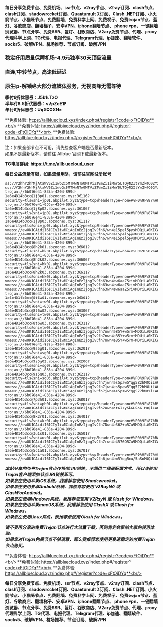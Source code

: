 **每日分享免费节点、免费机场、ssr节点、v2ray节点、v2ray订阅、clash节点、clash订阅、shadowrocket订阅、Quantumult X订阅、Clash .NET订阅、小火箭节点、小猫咪节点、免费翻墙、免费科学上网、免费梯子、免费trojan节点、蓝灯、谷歌商店、翻墙梯子、安卓VPN、iphone翻墙节点、iphone vpn、一键翻墙浏览器、节点分享、免费SSR、蓝灯、谷歌商店、V2ary免费节点、代理、proxy代理科学上网、TG代理、电报代理、Telegram代理、ip加速、翻墙软件、socks5、破解VPN、机场推荐、节点订阅、破解VPN**

### 稳定好用质量保障机场-4.9元独享30天顶级流量
### 直连/中转节点，高速低延迟
### 原生ip-解锁绝大部分流媒体服务，无视高峰无需等待

**季付9折优惠券：J5b1uTzO**<br/>
**半年付8.5折优惠券：vVpZcE1P**<br/>
**年付8折优惠券：UqXQGXNz**<br/>

**免费体验: https://allbluecloud.xyz/index.php#/register?code=xFtOiDYq**<br/>
**免费体验: https://allbluecloud.xyz/index.php#/register?code=xFtOiDYq**<br/>
**免费体验: https://allbluecloud.xyz/index.php#/register?code=xFtOiDYq**<br/>

注：如果全部节点不可用，请先检查客户端是否最新版本。<br/>
如果不是最新版本，请前往 Allblue 官网下载最新版本。

**TG电报群组: https://t.me/allbluecloud_user**

**每日公益流量有限，如果流量用尽，请前往官网注册账号**

```
ss://Y2hhY2hhMjAtaWV0Zi1wb2x5MTMwNTo0MTViZTVmZi1iMmY5LTQyN2ItYmZkOC02YzgzM2EwZTVkZWU=@1.1.1.1:53#%E5%AE%98%E6%96%B9%E7%BD%91%E7%AB%99%EF%BC%9Aallbluecloud.xyz
ss://Y2hhY2hhMjAtaWV0Zi1wb2x5MTMwNTo0MTViZTVmZi1iMmY5LTQyN2ItYmZkOC02YzgzM2EwZTVkZWU=@1.1.1.1:53#%E5%A4%87%E7%94%A8%E5%9F%9F%E5%90%8D%EF%BC%9Awww.abcloud365.xyz
trojan://6b076e41-835a-4204-899d-1a6e4814b3cc@1j8p01.abzoones.xyz:36116?security=tls&sni=jp01.abpilot.xyz&type=tcp&headerType=none#%F0%9F%87%AF%F0%9F%87%B5%E6%97%A5%E6%9C%AC01
trojan://6b076e41-835a-4204-899d-1a6e4814b3cc@1j8p02.abzoones.xyz:36106?security=tls&sni=jp02.abpilot.xyz&type=tcp&headerType=none#%F0%9F%87%AF%F0%9F%87%B5%E6%97%A5%E6%9C%AC02
trojan://6b076e41-835a-4204-899d-1a6e4814b3cc@1j8p03.abzoones.xyz:36111?security=tls&sni=jp03.abpilot.xyz&type=tcp&headerType=none#%F0%9F%87%AF%F0%9F%87%B5%E6%97%A5%E6%9C%AC03
vmess://ew0KICAidiI6ICIyIiwNCiAgInBzIjogIvCfh6/wn4e15pel5pysMDQiLA0KICAiYWRkIjogIjFqOHAwNC5hYnpvb25lcy54eXoiLA0KICAicG9ydCI6ICIzNjExNiIsDQogICJpZCI6ICI2YjA3NmU0MS04MzVhLTQyMDQtODk5ZC0xYTZlNDgxNGIzY2MiLA0KICAiYWlkIjogIjAiLA0KICAic2N5IjogImF1dG8iLA0KICAibmV0IjogInRjcCIsDQogICJ0eXBlIjogIm5vbmUiLA0KICAiaG9zdCI6ICIiLA0KICAicGF0aCI6ICIiLA0KICAidGxzIjogInRscyIsDQogICJzbmkiOiAianAwNC5hYnBpbG90Lnh5eiIsDQogICJhbHBuIjogIiINCn0=
vmess://ew0KICAidiI6ICIyIiwNCiAgInBzIjogIvCfh6/wn4e15pel5pysMDUiLA0KICAiYWRkIjogIjFqOHAwNS5hYnpvb25lcy54eXoiLA0KICAicG9ydCI6ICIzNjEwNiIsDQogICJpZCI6ICI2YjA3NmU0MS04MzVhLTQyMDQtODk5ZC0xYTZlNDgxNGIzY2MiLA0KICAiYWlkIjogIjAiLA0KICAic2N5IjogImF1dG8iLA0KICAibmV0IjogInRjcCIsDQogICJ0eXBlIjogIm5vbmUiLA0KICAiaG9zdCI6ICIiLA0KICAicGF0aCI6ICIiLA0KICAidGxzIjogInRscyIsDQogICJzbmkiOiAianAwNS5hYnBpbG90Lnh5eiIsDQogICJhbHBuIjogIiINCn0=
vmess://ew0KICAidiI6ICIyIiwNCiAgInBzIjogIvCfh6/wn4e15pel5pysMDYiLA0KICAiYWRkIjogIjFqOHAwNi5hYnpvb25lcy54eXoiLA0KICAicG9ydCI6ICIzNjExMSIsDQogICJpZCI6ICI2YjA3NmU0MS04MzVhLTQyMDQtODk5ZC0xYTZlNDgxNGIzY2MiLA0KICAiYWlkIjogIjAiLA0KICAic2N5IjogImF1dG8iLA0KICAibmV0IjogInRjcCIsDQogICJ0eXBlIjogIm5vbmUiLA0KICAiaG9zdCI6ICIiLA0KICAicGF0aCI6ICIiLA0KICAidGxzIjogInRscyIsDQogICJzbmkiOiAianAwNi5hYnBpbG90Lnh5eiIsDQogICJhbHBuIjogIiINCn0=
trojan://6b076e41-835a-4204-899d-1a6e4814b3cc@8h2k01.abzoones.xyz:36601?security=tls&sni=hk01.abpilot.xyz&type=tcp&headerType=none#%F0%9F%87%AD%F0%9F%87%B0%E9%A6%99%E6%B8%AF01
trojan://6b076e41-835a-4204-899d-1a6e4814b3cc@8h2k02.abzoones.xyz:36606?security=tls&sni=hk02.abpilot.xyz&type=tcp&headerType=none#%F0%9F%87%AD%F0%9F%87%B0%E9%A6%99%E6%B8%AF02
trojan://6b076e41-835a-4204-899d-1a6e4814b3cc@8h2k03.abzoones.xyz:36611?security=tls&sni=hk03.abpilot.xyz&type=tcp&headerType=none#%F0%9F%87%AD%F0%9F%87%B0%E9%A6%99%E6%B8%AF03
vmess://ew0KICAidiI6ICIyIiwNCiAgInBzIjogIvCfh63wn4ew6aaZ5rivMDQiLA0KICAiYWRkIjogIjhoMmswNC5hYnpvb25lcy54eXoiLA0KICAicG9ydCI6ICIzNjYwMSIsDQogICJpZCI6ICI2YjA3NmU0MS04MzVhLTQyMDQtODk5ZC0xYTZlNDgxNGIzY2MiLA0KICAiYWlkIjogIjAiLA0KICAic2N5IjogImF1dG8iLA0KICAibmV0IjogInRjcCIsDQogICJ0eXBlIjogIm5vbmUiLA0KICAiaG9zdCI6ICIiLA0KICAicGF0aCI6ICIiLA0KICAidGxzIjogInRscyIsDQogICJzbmkiOiAiaGswNC5hYnBpbG90Lnh5eiIsDQogICJhbHBuIjogIiINCn0=
vmess://ew0KICAidiI6ICIyIiwNCiAgInBzIjogIvCfh63wn4ew6aaZ5rivMDUiLA0KICAiYWRkIjogIjhoMmswNS5hYnpvb25lcy54eXoiLA0KICAicG9ydCI6ICIzNjYwNiIsDQogICJpZCI6ICI2YjA3NmU0MS04MzVhLTQyMDQtODk5ZC0xYTZlNDgxNGIzY2MiLA0KICAiYWlkIjogIjAiLA0KICAic2N5IjogImF1dG8iLA0KICAibmV0IjogInRjcCIsDQogICJ0eXBlIjogIm5vbmUiLA0KICAiaG9zdCI6ICIiLA0KICAicGF0aCI6ICIiLA0KICAidGxzIjogInRscyIsDQogICJzbmkiOiAiaGswNS5hYnBpbG90Lnh5eiIsDQogICJhbHBuIjogIiINCn0=
vmess://ew0KICAidiI6ICIyIiwNCiAgInBzIjogIvCfh63wn4ew6aaZ5rivMDYiLA0KICAiYWRkIjogIjhoMmswNi5hYnpvb25lcy54eXoiLA0KICAicG9ydCI6ICIzNjYxMSIsDQogICJpZCI6ICI2YjA3NmU0MS04MzVhLTQyMDQtODk5ZC0xYTZlNDgxNGIzY2MiLA0KICAiYWlkIjogIjAiLA0KICAic2N5IjogImF1dG8iLA0KICAibmV0IjogInRjcCIsDQogICJ0eXBlIjogIm5vbmUiLA0KICAiaG9zdCI6ICIiLA0KICAicGF0aCI6ICIiLA0KICAidGxzIjogInRscyIsDQogICJzbmkiOiAiaGswNi5hYnBpbG90Lnh5eiIsDQogICJhbHBuIjogIiINCn0=
trojan://6b076e41-835a-4204-899d-1a6e4814b3cc@8t6w01.abzoones.xyz:36301?security=tls&sni=tw01.abpilot.xyz&type=tcp&headerType=none#%F0%9F%87%B9%F0%9F%87%BC%E5%8F%B0%E6%B9%BE01
trojan://6b076e41-835a-4204-899d-1a6e4814b3cc@8t6w02.abzoones.xyz:36306?security=tls&sni=tw02.abpilot.xyz&type=tcp&headerType=none#%F0%9F%87%B9%F0%9F%87%BC%E5%8F%B0%E6%B9%BE02
trojan://6b076e41-835a-4204-899d-1a6e4814b3cc@8t6w03.abzoones.xyz:36311?security=tls&sni=tw03.abpilot.xyz&type=tcp&headerType=none#%F0%9F%87%B9%F0%9F%87%BC%E5%8F%B0%E6%B9%BE03
vmess://ew0KICAidiI6ICIyIiwNCiAgInBzIjogIvCfh7nwn4e85Y+w5rm+MDQiLA0KICAiYWRkIjogIjh0NncwNC5hYnpvb25lcy54eXoiLA0KICAicG9ydCI6ICIzNjMwMSIsDQogICJpZCI6ICI2YjA3NmU0MS04MzVhLTQyMDQtODk5ZC0xYTZlNDgxNGIzY2MiLA0KICAiYWlkIjogIjAiLA0KICAic2N5IjogImF1dG8iLA0KICAibmV0IjogInRjcCIsDQogICJ0eXBlIjogIm5vbmUiLA0KICAiaG9zdCI6ICIiLA0KICAicGF0aCI6ICIiLA0KICAidGxzIjogInRscyIsDQogICJzbmkiOiAidHcwNC5hYnBpbG90Lnh5eiIsDQogICJhbHBuIjogIiINCn0=
vmess://ew0KICAidiI6ICIyIiwNCiAgInBzIjogIvCfh7nwn4e85Y+w5rm+MDUiLA0KICAiYWRkIjogIjh0NncwNS5hYnpvb25lcy54eXoiLA0KICAicG9ydCI6ICIzNjMwNiIsDQogICJpZCI6ICI2YjA3NmU0MS04MzVhLTQyMDQtODk5ZC0xYTZlNDgxNGIzY2MiLA0KICAiYWlkIjogIjAiLA0KICAic2N5IjogImF1dG8iLA0KICAibmV0IjogInRjcCIsDQogICJ0eXBlIjogIm5vbmUiLA0KICAiaG9zdCI6ICIiLA0KICAicGF0aCI6ICIiLA0KICAidGxzIjogInRscyIsDQogICJzbmkiOiAidHcwNS5hYnBpbG90Lnh5eiIsDQogICJhbHBuIjogIiINCn0=
vmess://ew0KICAidiI6ICIyIiwNCiAgInBzIjogIvCfh7nwn4e85Y+w5rm+MDYiLA0KICAiYWRkIjogIjh0NncwNi5hYnpvb25lcy54eXoiLA0KICAicG9ydCI6ICIzNjMxMSIsDQogICJpZCI6ICI2YjA3NmU0MS04MzVhLTQyMDQtODk5ZC0xYTZlNDgxNGIzY2MiLA0KICAiYWlkIjogIjAiLA0KICAic2N5IjogImF1dG8iLA0KICAibmV0IjogInRjcCIsDQogICJ0eXBlIjogIm5vbmUiLA0KICAiaG9zdCI6ICIiLA0KICAicGF0aCI6ICIiLA0KICAidGxzIjogInRscyIsDQogICJzbmkiOiAidHcwNi5hYnBpbG90Lnh5eiIsDQogICJhbHBuIjogIiINCn0=
trojan://6b076e41-835a-4204-899d-1a6e4814b3cc@9s5g01.abzoones.xyz:36201?security=tls&sni=sg01.abpilot.xyz&type=tcp&headerType=none#%F0%9F%87%B8%F0%9F%87%AC%E6%96%B0%E5%8A%A0%E5%9D%A101
trojan://6b076e41-835a-4204-899d-1a6e4814b3cc@9s5g02.abzoones.xyz:36206?security=tls&sni=sg02.abpilot.xyz&type=tcp&headerType=none#%F0%9F%87%B8%F0%9F%87%AC%E6%96%B0%E5%8A%A0%E5%9D%A102
trojan://6b076e41-835a-4204-899d-1a6e4814b3cc@9s5g03.abzoones.xyz:36211?security=tls&sni=sg03.abpilot.xyz&type=tcp&headerType=none#%F0%9F%87%B8%F0%9F%87%AC%E6%96%B0%E5%8A%A0%E5%9D%A103
vmess://ew0KICAidiI6ICIyIiwNCiAgInBzIjogIvCfh7jwn4es5paw5Yqg5Z2hMDQiLA0KICAiYWRkIjogIjlzNWcwNC5hYnpvb25lcy54eXoiLA0KICAicG9ydCI6ICIzNjIwMSIsDQogICJpZCI6ICI2YjA3NmU0MS04MzVhLTQyMDQtODk5ZC0xYTZlNDgxNGIzY2MiLA0KICAiYWlkIjogIjAiLA0KICAic2N5IjogImF1dG8iLA0KICAibmV0IjogInRjcCIsDQogICJ0eXBlIjogIm5vbmUiLA0KICAiaG9zdCI6ICIiLA0KICAicGF0aCI6ICIiLA0KICAidGxzIjogInRscyIsDQogICJzbmkiOiAic2cwNC5hYnBpbG90Lnh5eiIsDQogICJhbHBuIjogIiINCn0=
vmess://ew0KICAidiI6ICIyIiwNCiAgInBzIjogIvCfh7jwn4es5paw5Yqg5Z2hMDUiLA0KICAiYWRkIjogIjlzNWcwNS5hYnpvb25lcy54eXoiLA0KICAicG9ydCI6ICIzNjIwNiIsDQogICJpZCI6ICI2YjA3NmU0MS04MzVhLTQyMDQtODk5ZC0xYTZlNDgxNGIzY2MiLA0KICAiYWlkIjogIjAiLA0KICAic2N5IjogImF1dG8iLA0KICAibmV0IjogInRjcCIsDQogICJ0eXBlIjogIm5vbmUiLA0KICAiaG9zdCI6ICIiLA0KICAicGF0aCI6ICIiLA0KICAidGxzIjogInRscyIsDQogICJzbmkiOiAic2cwNS5hYnBpbG90Lnh5eiIsDQogICJhbHBuIjogIiINCn0=
vmess://ew0KICAidiI6ICIyIiwNCiAgInBzIjogIvCfh7jwn4es5paw5Yqg5Z2hMDYiLA0KICAiYWRkIjogIjlzNWcwNi5hYnpvb25lcy54eXoiLA0KICAicG9ydCI6ICIzNjIxMSIsDQogICJpZCI6ICI2YjA3NmU0MS04MzVhLTQyMDQtODk5ZC0xYTZlNDgxNGIzY2MiLA0KICAiYWlkIjogIjAiLA0KICAic2N5IjogImF1dG8iLA0KICAibmV0IjogInRjcCIsDQogICJ0eXBlIjogIm5vbmUiLA0KICAiaG9zdCI6ICIiLA0KICAicGF0aCI6ICIiLA0KICAidGxzIjogInRscyIsDQogICJzbmkiOiAic2cwNi5hYnBpbG90Lnh5eiIsDQogICJhbHBuIjogIiINCn0=
trojan://6b076e41-835a-4204-899d-1a6e4814b3cc@7p3h01.abzoones.xyz:36801?security=tls&sni=ph01.abpilot.xyz&type=tcp&headerType=none#%F0%9F%87%B5%F0%9F%87%AD%E8%8F%B2%E5%BE%8B%E5%AE%BE01
vmess://ew0KICAidiI6ICIyIiwNCiAgInBzIjogIvCfh7Xwn4et6I+y5b6L5a6+MDQiLA0KICAiYWRkIjogIjdwM2gwNC5hYnpvb25lcy54eXoiLA0KICAicG9ydCI6ICIzNjgwMSIsDQogICJpZCI6ICI2YjA3NmU0MS04MzVhLTQyMDQtODk5ZC0xYTZlNDgxNGIzY2MiLA0KICAiYWlkIjogIjAiLA0KICAic2N5IjogImF1dG8iLA0KICAibmV0IjogInRjcCIsDQogICJ0eXBlIjogIm5vbmUiLA0KICAiaG9zdCI6ICIiLA0KICAicGF0aCI6ICIiLA0KICAidGxzIjogInRscyIsDQogICJzbmkiOiAicGgwNC5hYnBpbG90Lnh5eiIsDQogICJhbHBuIjogIiINCn0=
trojan://6b076e41-835a-4204-899d-1a6e4814b3cc@8k2r01.abzoones.xyz:36401?security=tls&sni=kr01.abpilot.xyz&type=tcp&headerType=none#%F0%9F%87%B0%F0%9F%87%B7%E9%9F%A9%E5%9B%BD01
vmess://ew0KICAidiI6ICIyIiwNCiAgInBzIjogIvCfh7Dwn4e36Z+p5Zu9MDQiLA0KICAiYWRkIjogIjhrMnIwNC5hYnpvb25lcy54eXoiLA0KICAicG9ydCI6ICIzNjQwMSIsDQogICJpZCI6ICI2YjA3NmU0MS04MzVhLTQyMDQtODk5ZC0xYTZlNDgxNGIzY2MiLA0KICAiYWlkIjogIjAiLA0KICAic2N5IjogImF1dG8iLA0KICAibmV0IjogInRjcCIsDQogICJ0eXBlIjogIm5vbmUiLA0KICAiaG9zdCI6ICIiLA0KICAicGF0aCI6ICIiLA0KICAidGxzIjogInRscyIsDQogICJzbmkiOiAia3IwNC5hYnBpbG90Lnh5eiIsDQogICJhbHBuIjogIiINCn0=
trojan://6b076e41-835a-4204-899d-1a6e4814b3cc@3u1s01.abzoones.xyz:36501?security=tls&sni=us01.abpilot.xyz&type=tcp&headerType=none#%F0%9F%87%BA%F0%9F%87%B8%E7%BE%8E%E5%9B%BD01
vmess://ew0KICAidiI6ICIyIiwNCiAgInBzIjogIvCfh7rwn4e4576O5Zu9MDQiLA0KICAiYWRkIjogIjN1MXMwNC5hYnpvb25lcy54eXoiLA0KICAicG9ydCI6ICIzNjUwMSIsDQogICJpZCI6ICI2YjA3NmU0MS04MzVhLTQyMDQtODk5ZC0xYTZlNDgxNGIzY2MiLA0KICAiYWlkIjogIjAiLA0KICAic2N5IjogImF1dG8iLA0KICAibmV0IjogInRjcCIsDQogICJ0eXBlIjogIm5vbmUiLA0KICAiaG9zdCI6ICIiLA0KICAicGF0aCI6ICIiLA0KICAidGxzIjogInRscyIsDQogICJzbmkiOiAidXMwNC5hYnBpbG90Lnh5eiIsDQogICJhbHBuIjogIiINCn0=
trojan://6b076e41-835a-4204-899d-1a6e4814b3cc@5c1a01.abzoones.xyz:36701?security=tls&sni=ca01.abpilot.xyz&type=tcp&headerType=none#%F0%9F%87%A8%F0%9F%87%A6%E5%8A%A0%E6%8B%BF%E5%A4%A701
vmess://ew0KICAidiI6ICIyIiwNCiAgInBzIjogIvCfh6jwn4em5Yqg5ou/5aSnMDQiLA0KICAiYWRkIjogIjVjMWEwNC5hYnpvb25lcy54eXoiLA0KICAicG9ydCI6ICIzNjcwMSIsDQogICJpZCI6ICI2YjA3NmU0MS04MzVhLTQyMDQtODk5ZC0xYTZlNDgxNGIzY2MiLA0KICAiYWlkIjogIjAiLA0KICAic2N5IjogImF1dG8iLA0KICAibmV0IjogInRjcCIsDQogICJ0eXBlIjogIm5vbmUiLA0KICAiaG9zdCI6ICIiLA0KICAicGF0aCI6ICIiLA0KICAidGxzIjogInRscyIsDQogICJzbmkiOiAiY2EwNC5hYnBpbG90Lnh5eiIsDQogICJhbHBuIjogIiINCn0=

```
***本站分享的免费Trojan节点仅提供URI链接，不提供二维码配置方式，所以请使用Trojan客户端添加节点URI链接即可。***<br/>
***如果您在使用苹果iOS系统，我推荐您使用 Shadowrocket。***<br/>
***如果您在使用安卓Android系统，我推荐您使用 V2RayNG 或 ClashForAndroid。***<br/>
***如果您在使用Windows系统，我推荐您使用 V2RayN 或 Clash  for Windows。***<br/>
***如果您在使用苹果macOS系统，我推荐您使用 ClashX 或 Clash  for Windows。***<br/>
***如果您在使用Linux系统，我推荐您使用 Clash  for Windows。***<br/>

***请不要用分享的免费Trojan节点进行大流量下载，否则肯定会影响大家的使用体验。***<br/>
***如果您对Trojan免费节点不够满意，那么我推荐您使用更极速稳定的付费Trojan节点购买。***<br/>

**免费体验: https://allbluecloud.xyz/index.php#/register?code=xFtOiDYq**<br/>
**免费体验: https://allbluecloud.xyz/index.php#/register?code=xFtOiDYq**<br/>
**免费体验: https://allbluecloud.xyz/index.php#/register?code=xFtOiDYq**<br/>

**每日分享免费节点、免费机场、ssr节点、v2ray节点、v2ray订阅、clash节点、clash订阅、shadowrocket订阅、Quantumult X订阅、Clash .NET订阅、小火箭节点、小猫咪节点、免费翻墙、免费科学上网、免费梯子、免费trojan节点、蓝灯、谷歌商店、翻墙梯子、安卓VPN、iphone翻墙节点、iphone vpn、一键翻墙浏览器、节点分享、免费SSR、蓝灯、谷歌商店、V2ary免费节点、代理、proxy代理科学上网、TG代理、电报代理、Telegram代理、ip加速、翻墙软件、socks5、破解VPN、机场推荐、节点订阅、破解VPN**
